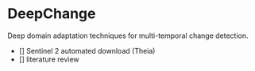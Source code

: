 # DeepChange
Deep domain adaptation techniques for multi-temporal change detection.  
- [] Sentinel 2 automated download (Theia)
- [] literature review 
